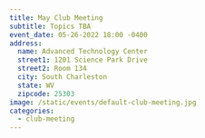 ```yaml
---
title: May Club Meeting
subtitle: Topics TBA
event_date: 05-26-2022 18:00 -0400
address:
  name: Advanced Technology Center
  street1: 1201 Science Park Drive
  street2: Room 134
  city: South Charleston
  state: WV
  zipcode: 25303
image: /static/events/default-club-meeting.jpg
categories:
  - club-meeting
---
```


